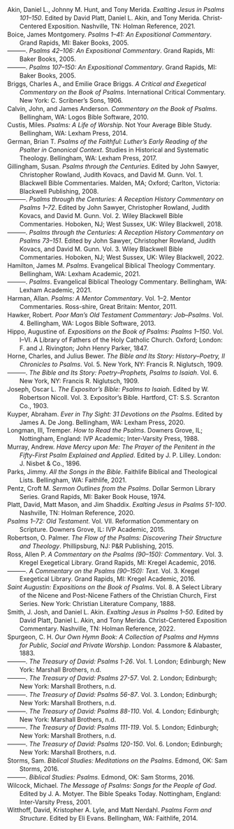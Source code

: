 <div class="csl-bib-body" style="line-height: 1.35; margin-left: 2em; text-indent:-2em;">
  <div class="csl-entry">Akin, Daniel L., Johnny M. Hunt, and Tony Merida. <i>Exalting Jesus in Psalms 101–150</i>. Edited by David Platt, Daniel L. Akin, and Tony Merida. Christ-Centered Exposition. Nashville, TN: Holman Reference, 2021.</div>
  <span class="Z3988" title="url_ver=Z39.88-2004&amp;ctx_ver=Z39.88-2004&amp;rfr_id=info%3Asid%2Fzotero.org%3A2&amp;rft_val_fmt=info%3Aofi%2Ffmt%3Akev%3Amtx%3Abook&amp;rft.genre=book&amp;rft.btitle=Exalting%20Jesus%20in%20Psalms%20101%E2%80%93150&amp;rft.place=Nashville%2C%20TN&amp;rft.publisher=Holman%20Reference&amp;rft.series=Christ-Centered%20Exposition&amp;rft.aufirst=Daniel%20L.&amp;rft.aulast=Akin&amp;rft.au=Daniel%20L.%20Akin&amp;rft.au=Johnny%20M.%20Hunt&amp;rft.au=Tony%20Merida&amp;rft.au=David%20Platt&amp;rft.au=Daniel%20L.%20Akin&amp;rft.au=Tony%20Merida&amp;rft.date=2021"></span>
  <div class="csl-entry">Boice, James Montgomery. <i>Psalms 1–41: An Expositional Commentary</i>. Grand Rapids, MI: Baker Books, 2005.</div>
  <span class="Z3988" title="url_ver=Z39.88-2004&amp;ctx_ver=Z39.88-2004&amp;rfr_id=info%3Asid%2Fzotero.org%3A2&amp;rft_val_fmt=info%3Aofi%2Ffmt%3Akev%3Amtx%3Abook&amp;rft.genre=book&amp;rft.btitle=Psalms%201%E2%80%9341%3A%20An%20Expositional%20Commentary&amp;rft.place=Grand%20Rapids%2C%20MI&amp;rft.publisher=Baker%20Books&amp;rft.aufirst=James%20Montgomery&amp;rft.aulast=Boice&amp;rft.au=James%20Montgomery%20Boice&amp;rft.date=2005"></span>
  <div class="csl-entry">———. <i>Psalms 42–106: An Expositional Commentary</i>. Grand Rapids, MI: Baker Books, 2005.</div>
  <span class="Z3988" title="url_ver=Z39.88-2004&amp;ctx_ver=Z39.88-2004&amp;rfr_id=info%3Asid%2Fzotero.org%3A2&amp;rft_val_fmt=info%3Aofi%2Ffmt%3Akev%3Amtx%3Abook&amp;rft.genre=book&amp;rft.btitle=Psalms%2042%E2%80%93106%3A%20An%20Expositional%20Commentary&amp;rft.place=Grand%20Rapids%2C%20MI&amp;rft.publisher=Baker%20Books&amp;rft.aufirst=James%20Montgomery&amp;rft.aulast=Boice&amp;rft.au=James%20Montgomery%20Boice&amp;rft.date=2005"></span>
  <div class="csl-entry">———. <i>Psalms 107–150: An Expositional Commentary</i>. Grand Rapids, MI: Baker Books, 2005.</div>
  <span class="Z3988" title="url_ver=Z39.88-2004&amp;ctx_ver=Z39.88-2004&amp;rfr_id=info%3Asid%2Fzotero.org%3A2&amp;rft_val_fmt=info%3Aofi%2Ffmt%3Akev%3Amtx%3Abook&amp;rft.genre=book&amp;rft.btitle=Psalms%20107%E2%80%93150%3A%20An%20Expositional%20Commentary&amp;rft.place=Grand%20Rapids%2C%20MI&amp;rft.publisher=Baker%20Books&amp;rft.aufirst=James%20Montgomery&amp;rft.aulast=Boice&amp;rft.au=James%20Montgomery%20Boice&amp;rft.date=2005"></span>
  <div class="csl-entry">Briggs, Charles A., and Emilie Grace Briggs. <i>A Critical and Exegetical Commentary on the Book of Psalms</i>. International Critical Commentary. New York: C. Scribner’s Sons, 1906.</div>
  <span class="Z3988" title="url_ver=Z39.88-2004&amp;ctx_ver=Z39.88-2004&amp;rfr_id=info%3Asid%2Fzotero.org%3A2&amp;rft_val_fmt=info%3Aofi%2Ffmt%3Akev%3Amtx%3Abook&amp;rft.genre=book&amp;rft.btitle=A%20critical%20and%20exegetical%20commentary%20on%20the%20book%20of%20Psalms&amp;rft.place=New%20York&amp;rft.publisher=C.%20Scribner%E2%80%99s%20Sons&amp;rft.series=International%20Critical%20Commentary&amp;rft.aufirst=Charles%20A.&amp;rft.aulast=Briggs&amp;rft.au=Charles%20A.%20Briggs&amp;rft.au=Emilie%20Grace%20Briggs&amp;rft.date=1906"></span>
  <div class="csl-entry">Calvin, John, and James Anderson. <i>Commentary on the Book of Psalms</i>. Bellingham, WA: Logos Bible Software, 2010.</div>
  <span class="Z3988" title="url_ver=Z39.88-2004&amp;ctx_ver=Z39.88-2004&amp;rfr_id=info%3Asid%2Fzotero.org%3A2&amp;rft_val_fmt=info%3Aofi%2Ffmt%3Akev%3Amtx%3Abook&amp;rft.genre=book&amp;rft.btitle=Commentary%20on%20the%20Book%20of%20Psalms&amp;rft.place=Bellingham%2C%20WA&amp;rft.publisher=Logos%20Bible%20Software&amp;rft.aufirst=John&amp;rft.aulast=Calvin&amp;rft.au=John%20Calvin&amp;rft.au=James%20Anderson&amp;rft.date=2010"></span>
  <div class="csl-entry">Custis, Miles. <i>Psalms: A Life of Worship</i>. Not Your Average Bible Study. Bellingham, WA: Lexham Press, 2014.</div>
  <span class="Z3988" title="url_ver=Z39.88-2004&amp;ctx_ver=Z39.88-2004&amp;rfr_id=info%3Asid%2Fzotero.org%3A2&amp;rft_val_fmt=info%3Aofi%2Ffmt%3Akev%3Amtx%3Abook&amp;rft.genre=book&amp;rft.btitle=Psalms%3A%20A%20Life%20of%20Worship&amp;rft.place=Bellingham%2C%20WA&amp;rft.publisher=Lexham%20Press&amp;rft.series=Not%20Your%20Average%20Bible%20Study&amp;rft.aufirst=Miles&amp;rft.aulast=Custis&amp;rft.au=Miles%20Custis&amp;rft.date=2014"></span>
  <div class="csl-entry">German, Brian T. <i>Psalms of the Faithful: Luther’s Early Reading of the Psalter in Canonical Context</i>. Studies in Historical and Systematic Theology. Bellingham, WA: Lexham Press, 2017.</div>
  <span class="Z3988" title="url_ver=Z39.88-2004&amp;ctx_ver=Z39.88-2004&amp;rfr_id=info%3Asid%2Fzotero.org%3A2&amp;rft_val_fmt=info%3Aofi%2Ffmt%3Akev%3Amtx%3Abook&amp;rft.genre=book&amp;rft.btitle=Psalms%20of%20the%20Faithful%3A%20Luther%E2%80%99s%20Early%20Reading%20of%20the%20Psalter%20in%20Canonical%20Context&amp;rft.place=Bellingham%2C%20WA&amp;rft.publisher=Lexham%20Press&amp;rft.series=Studies%20in%20Historical%20and%20Systematic%20Theology&amp;rft.aufirst=Brian%20T.&amp;rft.aulast=German&amp;rft.au=Brian%20T.%20German&amp;rft.date=2017"></span>
  <div class="csl-entry">Gillingham, Susan. <i>Psalms through the Centuries</i>. Edited by John Sawyer, Christopher Rowland, Judith Kovacs, and David M. Gunn. Vol. 1. Blackwell Bible Commentaries. Malden, MA; Oxford; Carlton, Victoria: Blackwell Publishing, 2008.</div>
  <span class="Z3988" title="url_ver=Z39.88-2004&amp;ctx_ver=Z39.88-2004&amp;rfr_id=info%3Asid%2Fzotero.org%3A2&amp;rft_val_fmt=info%3Aofi%2Ffmt%3Akev%3Amtx%3Abook&amp;rft.genre=book&amp;rft.btitle=Psalms%20through%20the%20Centuries&amp;rft.place=Malden%2C%20MA%3B%20Oxford%3B%20Carlton%2C%20Victoria&amp;rft.publisher=Blackwell%20Publishing&amp;rft.series=Blackwell%20Bible%20Commentaries&amp;rft.aufirst=Susan&amp;rft.aulast=Gillingham&amp;rft.au=Susan%20Gillingham&amp;rft.au=John%20Sawyer&amp;rft.au=Christopher%20Rowland&amp;rft.au=Judith%20Kovacs&amp;rft.au=David%20M.%20Gunn&amp;rft.date=2008"></span>
  <div class="csl-entry">———. <i>Psalms through the Centuries: A Reception History Commentary on Psalms 1–72</i>. Edited by John Sawyer, Christopher Rowland, Judith Kovacs, and David M. Gunn. Vol. 2. Wiley Blackwell Bible Commentaries. Hoboken, NJ; West Sussex, UK: Wiley Blackwell, 2018.</div>
  <span class="Z3988" title="url_ver=Z39.88-2004&amp;ctx_ver=Z39.88-2004&amp;rfr_id=info%3Asid%2Fzotero.org%3A2&amp;rft_val_fmt=info%3Aofi%2Ffmt%3Akev%3Amtx%3Abook&amp;rft.genre=book&amp;rft.btitle=Psalms%20through%20the%20Centuries%3A%20A%20Reception%20History%20Commentary%20on%20Psalms%201%E2%80%9372&amp;rft.place=Hoboken%2C%20NJ%3B%20West%20Sussex%2C%20UK&amp;rft.publisher=Wiley%20Blackwell&amp;rft.series=Wiley%20Blackwell%20Bible%20Commentaries&amp;rft.aufirst=Susan&amp;rft.aulast=Gillingham&amp;rft.au=Susan%20Gillingham&amp;rft.au=John%20Sawyer&amp;rft.au=Christopher%20Rowland&amp;rft.au=Judith%20Kovacs&amp;rft.au=David%20M.%20Gunn&amp;rft.date=2018"></span>
  <div class="csl-entry">———. <i>Psalms through the Centuries: A Reception History Commentary on Psalms 73–151</i>. Edited by John Sawyer, Christopher Rowland, Judith Kovacs, and David M. Gunn. Vol. 3. Wiley Blackwell Bible Commentaries. Hoboken, NJ; West Sussex, UK: Wiley Blackwell, 2022.</div>
  <span class="Z3988" title="url_ver=Z39.88-2004&amp;ctx_ver=Z39.88-2004&amp;rfr_id=info%3Asid%2Fzotero.org%3A2&amp;rft_val_fmt=info%3Aofi%2Ffmt%3Akev%3Amtx%3Abook&amp;rft.genre=book&amp;rft.btitle=Psalms%20through%20the%20Centuries%3A%20A%20Reception%20History%20Commentary%20on%20Psalms%2073%E2%80%93151&amp;rft.place=Hoboken%2C%20NJ%3B%20West%20Sussex%2C%20UK&amp;rft.publisher=Wiley%20Blackwell&amp;rft.series=Wiley%20Blackwell%20Bible%20Commentaries&amp;rft.aufirst=Susan&amp;rft.aulast=Gillingham&amp;rft.au=Susan%20Gillingham&amp;rft.au=John%20Sawyer&amp;rft.au=Christopher%20Rowland&amp;rft.au=Judith%20Kovacs&amp;rft.au=David%20M.%20Gunn&amp;rft.date=2022"></span>
  <div class="csl-entry">Hamilton, James M. <i>Psalms</i>. Evangelical Biblical Theology Commentary. Bellingham, WA: Lexham Academic, 2021.</div>
  <span class="Z3988" title="url_ver=Z39.88-2004&amp;ctx_ver=Z39.88-2004&amp;rfr_id=info%3Asid%2Fzotero.org%3A2&amp;rft_id=urn%3Aisbn%3A978-1-68359-569-4%20978-1-68359-570-0%20978-1-68359-564-9&amp;rft_val_fmt=info%3Aofi%2Ffmt%3Akev%3Amtx%3Abook&amp;rft.genre=book&amp;rft.btitle=Psalms&amp;rft.place=Bellingham%2C%20WA&amp;rft.publisher=Lexham%20Academic&amp;rft.series=Evangelical%20biblical%20theology%20commentary&amp;rft.aufirst=James%20M.&amp;rft.aulast=Hamilton&amp;rft.au=James%20M.%20Hamilton&amp;rft.date=2021&amp;rft.tpages=2&amp;rft.isbn=978-1-68359-569-4%20978-1-68359-570-0%20978-1-68359-564-9&amp;rft.language=eng"></span>
  <div class="csl-entry">———. <i>Psalms</i>. Evangelical Biblical Theology Commentary. Bellingham, WA: Lexham Academic, 2021.</div>
  <span class="Z3988" title="url_ver=Z39.88-2004&amp;ctx_ver=Z39.88-2004&amp;rfr_id=info%3Asid%2Fzotero.org%3A2&amp;rft_id=urn%3Aisbn%3A978-1-68359-570-0%20978-1-68359-569-4%20978-1-68359-564-9&amp;rft_val_fmt=info%3Aofi%2Ffmt%3Akev%3Amtx%3Abook&amp;rft.genre=book&amp;rft.btitle=Psalms&amp;rft.place=Bellingham%2C%20WA&amp;rft.publisher=Lexham%20Academic&amp;rft.series=Evangelical%20biblical%20theology%20commentary&amp;rft.aufirst=James%20M.&amp;rft.aulast=Hamilton&amp;rft.au=James%20M.%20Hamilton&amp;rft.date=2021&amp;rft.tpages=2&amp;rft.isbn=978-1-68359-570-0%20978-1-68359-569-4%20978-1-68359-564-9&amp;rft.language=eng"></span>
  <div class="csl-entry">Harman, Allan. <i>Psalms: A Mentor Commentary</i>. Vol. 1–2. Mentor Commentaries. Ross-shire, Great Britain: Mentor, 2011.</div>
  <span class="Z3988" title="url_ver=Z39.88-2004&amp;ctx_ver=Z39.88-2004&amp;rfr_id=info%3Asid%2Fzotero.org%3A2&amp;rft_val_fmt=info%3Aofi%2Ffmt%3Akev%3Amtx%3Abook&amp;rft.genre=book&amp;rft.btitle=Psalms%3A%20A%20Mentor%20Commentary&amp;rft.place=Ross-shire%2C%20Great%20Britain&amp;rft.publisher=Mentor&amp;rft.series=Mentor%20Commentaries&amp;rft.aufirst=Allan&amp;rft.aulast=Harman&amp;rft.au=Allan%20Harman&amp;rft.date=2011"></span>
  <div class="csl-entry">Hawker, Robert. <i>Poor Man’s Old Testament Commentary: Job–Psalms</i>. Vol. 4. Bellingham, WA: Logos Bible Software, 2013.</div>
  <span class="Z3988" title="url_ver=Z39.88-2004&amp;ctx_ver=Z39.88-2004&amp;rfr_id=info%3Asid%2Fzotero.org%3A2&amp;rft_val_fmt=info%3Aofi%2Ffmt%3Akev%3Amtx%3Abook&amp;rft.genre=book&amp;rft.btitle=Poor%20Man%E2%80%99s%20Old%20Testament%20Commentary%3A%20Job%E2%80%93Psalms&amp;rft.place=Bellingham%2C%20WA&amp;rft.publisher=Logos%20Bible%20Software&amp;rft.aufirst=Robert&amp;rft.aulast=Hawker&amp;rft.au=Robert%20Hawker&amp;rft.date=2013"></span>
  <div class="csl-entry">Hippo, Augustine of. <i>Expositions on the Book of Psalms: Psalms 1–150</i>. Vol. I–VI. A Library of Fathers of the Holy Catholic Church. Oxford; London: F. and J. Rivington; John Henry Parker, 1847.</div>
  <span class="Z3988" title="url_ver=Z39.88-2004&amp;ctx_ver=Z39.88-2004&amp;rfr_id=info%3Asid%2Fzotero.org%3A2&amp;rft_val_fmt=info%3Aofi%2Ffmt%3Akev%3Amtx%3Abook&amp;rft.genre=book&amp;rft.btitle=Expositions%20on%20the%20Book%20of%20Psalms%3A%20Psalms%201%E2%80%93150&amp;rft.place=Oxford%3B%20London&amp;rft.publisher=F.%20and%20J.%20Rivington%3B%20John%20Henry%20Parker&amp;rft.series=A%20Library%20of%20Fathers%20of%20the%20Holy%20Catholic%20Church&amp;rft.aufirst=Augustine%20of&amp;rft.aulast=Hippo&amp;rft.au=Augustine%20of%20Hippo&amp;rft.date=1847"></span>
  <div class="csl-entry">Horne, Charles, and Julius Bewer. <i>The Bible and Its Story: History–Poetry, II Chronicles to Psalms</i>. Vol. 5. New York, NY: Francis R. Niglutsch, 1909.</div>
  <span class="Z3988" title="url_ver=Z39.88-2004&amp;ctx_ver=Z39.88-2004&amp;rfr_id=info%3Asid%2Fzotero.org%3A2&amp;rft_val_fmt=info%3Aofi%2Ffmt%3Akev%3Amtx%3Abook&amp;rft.genre=book&amp;rft.btitle=The%20Bible%20and%20its%20Story%3A%20History%E2%80%93Poetry%2C%20II%20Chronicles%20to%20Psalms&amp;rft.place=New%20York%2C%20NY&amp;rft.publisher=Francis%20R.%20Niglutsch&amp;rft.aufirst=Charles&amp;rft.aulast=Horne&amp;rft.au=Charles%20Horne&amp;rft.au=Julius%20Bewer&amp;rft.date=1909"></span>
  <div class="csl-entry">———. <i>The Bible and Its Story: Poetry–Prophets, Psalms to Isaiah</i>. Vol. 6. New York, NY: Francis R. Niglutsch, 1909.</div>
  <span class="Z3988" title="url_ver=Z39.88-2004&amp;ctx_ver=Z39.88-2004&amp;rfr_id=info%3Asid%2Fzotero.org%3A2&amp;rft_val_fmt=info%3Aofi%2Ffmt%3Akev%3Amtx%3Abook&amp;rft.genre=book&amp;rft.btitle=The%20Bible%20and%20its%20Story%3A%20Poetry%E2%80%93Prophets%2C%20Psalms%20to%20Isaiah&amp;rft.place=New%20York%2C%20NY&amp;rft.publisher=Francis%20R.%20Niglutsch&amp;rft.aufirst=Charles&amp;rft.aulast=Horne&amp;rft.au=Charles%20Horne&amp;rft.au=Julius%20Bewer&amp;rft.date=1909"></span>
  <div class="csl-entry">Joseph, Oscar L. <i>The Expositor’s Bible: Psalms to Isaiah</i>. Edited by W. Robertson Nicoll. Vol. 3. Expositor’s Bible. Hartford, CT: S.S. Scranton Co., 1903.</div>
  <span class="Z3988" title="url_ver=Z39.88-2004&amp;ctx_ver=Z39.88-2004&amp;rfr_id=info%3Asid%2Fzotero.org%3A2&amp;rft_val_fmt=info%3Aofi%2Ffmt%3Akev%3Amtx%3Abook&amp;rft.genre=book&amp;rft.btitle=The%20Expositor%E2%80%99s%20Bible%3A%20Psalms%20to%20Isaiah&amp;rft.place=Hartford%2C%20CT&amp;rft.publisher=S.S.%20Scranton%20Co.&amp;rft.series=Expositor%E2%80%99s%20Bible&amp;rft.aufirst=Oscar%20L.&amp;rft.aulast=Joseph&amp;rft.au=Oscar%20L.%20Joseph&amp;rft.au=W.%20Robertson%20Nicoll&amp;rft.date=1903"></span>
  <div class="csl-entry">Kuyper, Abraham. <i>Ever in Thy Sight: 31 Devotions on the Psalms</i>. Edited by James A. De Jong. Bellingham, WA: Lexham Press, 2020.</div>
  <span class="Z3988" title="url_ver=Z39.88-2004&amp;ctx_ver=Z39.88-2004&amp;rfr_id=info%3Asid%2Fzotero.org%3A2&amp;rft_val_fmt=info%3Aofi%2Ffmt%3Akev%3Amtx%3Abook&amp;rft.genre=book&amp;rft.btitle=Ever%20in%20Thy%20Sight%3A%2031%20Devotions%20on%20the%20Psalms&amp;rft.place=Bellingham%2C%20WA&amp;rft.publisher=Lexham%20Press&amp;rft.aufirst=Abraham&amp;rft.aulast=Kuyper&amp;rft.au=Abraham%20Kuyper&amp;rft.au=James%20A.%20De%20Jong&amp;rft.date=2020"></span>
  <div class="csl-entry">Longman, III, Tremper. <i>How to Read the Psalms</i>. Downers Grove, IL; Nottingham, England: IVP Academic; Inter-Varsity Press, 1988.</div>
  <span class="Z3988" title="url_ver=Z39.88-2004&amp;ctx_ver=Z39.88-2004&amp;rfr_id=info%3Asid%2Fzotero.org%3A2&amp;rft_val_fmt=info%3Aofi%2Ffmt%3Akev%3Amtx%3Abook&amp;rft.genre=book&amp;rft.btitle=How%20to%20Read%20the%20Psalms&amp;rft.place=Downers%20Grove%2C%20IL%3B%20Nottingham%2C%20England&amp;rft.publisher=IVP%20Academic%3B%20Inter-Varsity%20Press&amp;rft.aufirst=III%2C%20Tremper&amp;rft.aulast=Longman&amp;rft.au=III%2C%20Tremper%20Longman&amp;rft.date=1988"></span>
  <div class="csl-entry">Murray, Andrew. <i>Have Mercy upon Me: The Prayer of the Penitent in the Fifty-First Psalm Explained and Applied</i>. Edited by J. P. Lilley. London: J. Nisbet &amp; Co., 1896.</div>
  <span class="Z3988" title="url_ver=Z39.88-2004&amp;ctx_ver=Z39.88-2004&amp;rfr_id=info%3Asid%2Fzotero.org%3A2&amp;rft_val_fmt=info%3Aofi%2Ffmt%3Akev%3Amtx%3Abook&amp;rft.genre=book&amp;rft.btitle=Have%20Mercy%20upon%20Me%3A%20The%20Prayer%20of%20the%20Penitent%20in%20the%20Fifty-First%20Psalm%20Explained%20and%20Applied&amp;rft.place=London&amp;rft.publisher=J.%20Nisbet%20%26%20Co.&amp;rft.aufirst=Andrew&amp;rft.aulast=Murray&amp;rft.au=Andrew%20Murray&amp;rft.au=J.%20P.%20Lilley&amp;rft.date=1896"></span>
  <div class="csl-entry">Parks, Jimmy. <i>All the Songs in the Bible</i>. Faithlife Biblical and Theological Lists. Bellingham, WA: Faithlife, 2021.</div>
  <span class="Z3988" title="url_ver=Z39.88-2004&amp;ctx_ver=Z39.88-2004&amp;rfr_id=info%3Asid%2Fzotero.org%3A2&amp;rft_val_fmt=info%3Aofi%2Ffmt%3Akev%3Amtx%3Abook&amp;rft.genre=book&amp;rft.btitle=All%20the%20Songs%20in%20the%20Bible&amp;rft.place=Bellingham%2C%20WA&amp;rft.publisher=Faithlife&amp;rft.series=Faithlife%20Biblical%20and%20Theological%20Lists&amp;rft.aufirst=Jimmy&amp;rft.aulast=Parks&amp;rft.au=Jimmy%20Parks&amp;rft.date=2021"></span>
  <div class="csl-entry">Pentz, Croft M. <i>Sermon Outlines from the Psalms</i>. Dollar Sermon Library Series. Grand Rapids, MI: Baker Book House, 1974.</div>
  <span class="Z3988" title="url_ver=Z39.88-2004&amp;ctx_ver=Z39.88-2004&amp;rfr_id=info%3Asid%2Fzotero.org%3A2&amp;rft_val_fmt=info%3Aofi%2Ffmt%3Akev%3Amtx%3Abook&amp;rft.genre=book&amp;rft.btitle=Sermon%20Outlines%20from%20the%20Psalms&amp;rft.place=Grand%20Rapids%2C%20MI&amp;rft.publisher=Baker%20Book%20House&amp;rft.series=Dollar%20Sermon%20Library%20Series&amp;rft.aufirst=Croft%20M.&amp;rft.aulast=Pentz&amp;rft.au=Croft%20M.%20Pentz&amp;rft.date=1974"></span>
  <div class="csl-entry">Platt, David, Matt Mason, and Jim Shaddix. <i>Exalting Jesus in Psalms 51-100</i>. Nashville, TN: Holman Reference, 2020.</div>
  <span class="Z3988" title="url_ver=Z39.88-2004&amp;ctx_ver=Z39.88-2004&amp;rfr_id=info%3Asid%2Fzotero.org%3A2&amp;rft_val_fmt=info%3Aofi%2Ffmt%3Akev%3Amtx%3Abook&amp;rft.genre=book&amp;rft.btitle=Exalting%20Jesus%20in%20Psalms%2051-100&amp;rft.place=Nashville%2C%20TN&amp;rft.publisher=Holman%20Reference&amp;rft.aufirst=David&amp;rft.aulast=Platt&amp;rft.au=David%20Platt&amp;rft.au=Matt%20Mason&amp;rft.au=Jim%20Shaddix&amp;rft.date=2020"></span>
  <div class="csl-entry"><i>Psalms 1–72: Old Testament</i>. Vol. VII. Reformation Commentary on Scripture. Downers Grove, IL: IVP Academic, 2015.</div>
  <span class="Z3988" title="url_ver=Z39.88-2004&amp;ctx_ver=Z39.88-2004&amp;rfr_id=info%3Asid%2Fzotero.org%3A2&amp;rft_val_fmt=info%3Aofi%2Ffmt%3Akev%3Amtx%3Abook&amp;rft.genre=book&amp;rft.btitle=Psalms%201%E2%80%9372%3A%20Old%20Testament&amp;rft.place=Downers%20Grove%2C%20IL&amp;rft.publisher=IVP%20Academic&amp;rft.series=Reformation%20Commentary%20on%20Scripture&amp;rft.date=2015"></span>
  <div class="csl-entry">Robertson, O. Palmer. <i>The Flow of the Psalms: Discovering Their Structure and Theology</i>. Phillipsburg, NJ: P&amp;R Publishing, 2015.</div>
  <span class="Z3988" title="url_ver=Z39.88-2004&amp;ctx_ver=Z39.88-2004&amp;rfr_id=info%3Asid%2Fzotero.org%3A2&amp;rft_val_fmt=info%3Aofi%2Ffmt%3Akev%3Amtx%3Abook&amp;rft.genre=book&amp;rft.btitle=The%20Flow%20of%20the%20Psalms%3A%20Discovering%20Their%20Structure%20and%20Theology&amp;rft.place=Phillipsburg%2C%20NJ&amp;rft.publisher=P%26R%20Publishing&amp;rft.aufirst=O.%20Palmer&amp;rft.aulast=Robertson&amp;rft.au=O.%20Palmer%20Robertson&amp;rft.date=2015"></span>
  <div class="csl-entry">Ross, Allen P. <i>A Commentary on the Psalms (90–150): Commentary</i>. Vol. 3. Kregel Exegetical Library. Grand Rapids, MI: Kregel Academic, 2016.</div>
  <span class="Z3988" title="url_ver=Z39.88-2004&amp;ctx_ver=Z39.88-2004&amp;rfr_id=info%3Asid%2Fzotero.org%3A2&amp;rft_val_fmt=info%3Aofi%2Ffmt%3Akev%3Amtx%3Abook&amp;rft.genre=book&amp;rft.btitle=A%20Commentary%20on%20the%20Psalms%20(90%E2%80%93150)%3A%20Commentary&amp;rft.place=Grand%20Rapids%2C%20MI&amp;rft.publisher=Kregel%20Academic&amp;rft.series=Kregel%20Exegetical%20Library&amp;rft.aufirst=Allen%20P.&amp;rft.aulast=Ross&amp;rft.au=Allen%20P.%20Ross&amp;rft.date=2016"></span>
  <div class="csl-entry">———. <i>A Commentary on the Psalms (90–150): Text</i>. Vol. 3. Kregel Exegetical Library. Grand Rapids, MI: Kregel Academic, 2016.</div>
  <span class="Z3988" title="url_ver=Z39.88-2004&amp;ctx_ver=Z39.88-2004&amp;rfr_id=info%3Asid%2Fzotero.org%3A2&amp;rft_val_fmt=info%3Aofi%2Ffmt%3Akev%3Amtx%3Abook&amp;rft.genre=book&amp;rft.btitle=A%20Commentary%20on%20the%20Psalms%20(90%E2%80%93150)%3A%20Text&amp;rft.place=Grand%20Rapids%2C%20MI&amp;rft.publisher=Kregel%20Academic&amp;rft.series=Kregel%20Exegetical%20Library&amp;rft.aufirst=Allen%20P.&amp;rft.aulast=Ross&amp;rft.au=Allen%20P.%20Ross&amp;rft.date=2016"></span>
  <div class="csl-entry"><i>Saint Augustin: Expositions on the Book of Psalms</i>. Vol. 8. A Select Library of the Nicene and Post-Nicene Fathers of the Christian Church, First Series. New York: Christian Literature Company, 1888.</div>
  <span class="Z3988" title="url_ver=Z39.88-2004&amp;ctx_ver=Z39.88-2004&amp;rfr_id=info%3Asid%2Fzotero.org%3A2&amp;rft_val_fmt=info%3Aofi%2Ffmt%3Akev%3Amtx%3Abook&amp;rft.genre=book&amp;rft.btitle=Saint%20Augustin%3A%20Expositions%20on%20the%20Book%20of%20Psalms&amp;rft.place=New%20York&amp;rft.publisher=Christian%20Literature%20Company&amp;rft.series=A%20Select%20Library%20of%20the%20Nicene%20and%20Post-Nicene%20Fathers%20of%20the%20Christian%20Church%2C%20First%20Series&amp;rft.date=1888"></span>
  <div class="csl-entry">Smith, J. Josh, and Daniel L. Akin. <i>Exalting Jesus in Psalms 1–50</i>. Edited by David Platt, Daniel L. Akin, and Tony Merida. Christ-Centered Exposition Commentary. Nashville, TN: Holman Reference, 2022.</div>
  <span class="Z3988" title="url_ver=Z39.88-2004&amp;ctx_ver=Z39.88-2004&amp;rfr_id=info%3Asid%2Fzotero.org%3A2&amp;rft_val_fmt=info%3Aofi%2Ffmt%3Akev%3Amtx%3Abook&amp;rft.genre=book&amp;rft.btitle=Exalting%20Jesus%20in%20Psalms%201%E2%80%9350&amp;rft.place=Nashville%2C%20TN&amp;rft.publisher=Holman%20Reference&amp;rft.series=Christ-Centered%20Exposition%20Commentary&amp;rft.aufirst=J.%20Josh&amp;rft.aulast=Smith&amp;rft.au=J.%20Josh%20Smith&amp;rft.au=Daniel%20L.%20Akin&amp;rft.au=David%20Platt&amp;rft.au=Daniel%20L.%20Akin&amp;rft.au=Tony%20Merida&amp;rft.date=2022"></span>
  <div class="csl-entry">Spurgeon, C. H. <i>Our Own Hymn Book: A Collection of Psalms and Hymns for Public, Social and Private Worship</i>. London: Passmore &amp; Alabaster, 1883.</div>
  <span class="Z3988" title="url_ver=Z39.88-2004&amp;ctx_ver=Z39.88-2004&amp;rfr_id=info%3Asid%2Fzotero.org%3A2&amp;rft_val_fmt=info%3Aofi%2Ffmt%3Akev%3Amtx%3Abook&amp;rft.genre=book&amp;rft.btitle=Our%20Own%20Hymn%20Book%3A%20A%20Collection%20of%20Psalms%20and%20Hymns%20for%20Public%2C%20Social%20and%20Private%20Worship&amp;rft.place=London&amp;rft.publisher=Passmore%20%26%20Alabaster&amp;rft.aufirst=C.%20H.&amp;rft.aulast=Spurgeon&amp;rft.au=C.%20H.%20Spurgeon&amp;rft.date=1883"></span>
  <div class="csl-entry">———. <i>The Treasury of David: Psalms 1-26</i>. Vol. 1. London; Edinburgh; New York: Marshall Brothers, n.d.</div>
  <span class="Z3988" title="url_ver=Z39.88-2004&amp;ctx_ver=Z39.88-2004&amp;rfr_id=info%3Asid%2Fzotero.org%3A2&amp;rft_val_fmt=info%3Aofi%2Ffmt%3Akev%3Amtx%3Abook&amp;rft.genre=book&amp;rft.btitle=The%20treasury%20of%20David%3A%20Psalms%201-26&amp;rft.place=London%3B%20Edinburgh%3B%20New%20York&amp;rft.publisher=Marshall%20Brothers&amp;rft.aufirst=C.%20H.&amp;rft.aulast=Spurgeon&amp;rft.au=C.%20H.%20Spurgeon"></span>
  <div class="csl-entry">———. <i>The Treasury of David: Psalms 27-57</i>. Vol. 2. London; Edinburgh; New York: Marshall Brothers, n.d.</div>
  <span class="Z3988" title="url_ver=Z39.88-2004&amp;ctx_ver=Z39.88-2004&amp;rfr_id=info%3Asid%2Fzotero.org%3A2&amp;rft_val_fmt=info%3Aofi%2Ffmt%3Akev%3Amtx%3Abook&amp;rft.genre=book&amp;rft.btitle=The%20treasury%20of%20David%3A%20Psalms%2027-57&amp;rft.place=London%3B%20Edinburgh%3B%20New%20York&amp;rft.publisher=Marshall%20Brothers&amp;rft.aufirst=C.%20H.&amp;rft.aulast=Spurgeon&amp;rft.au=C.%20H.%20Spurgeon"></span>
  <div class="csl-entry">———. <i>The Treasury of David: Psalms 56-87</i>. Vol. 3. London; Edinburgh; New York: Marshall Brothers, n.d.</div>
  <span class="Z3988" title="url_ver=Z39.88-2004&amp;ctx_ver=Z39.88-2004&amp;rfr_id=info%3Asid%2Fzotero.org%3A2&amp;rft_val_fmt=info%3Aofi%2Ffmt%3Akev%3Amtx%3Abook&amp;rft.genre=book&amp;rft.btitle=The%20treasury%20of%20David%3A%20Psalms%2056-87&amp;rft.place=London%3B%20Edinburgh%3B%20New%20York&amp;rft.publisher=Marshall%20Brothers&amp;rft.aufirst=C.%20H.&amp;rft.aulast=Spurgeon&amp;rft.au=C.%20H.%20Spurgeon"></span>
  <div class="csl-entry">———. <i>The Treasury of David: Psalms 88-110</i>. Vol. 4. London; Edinburgh; New York: Marshall Brothers, n.d.</div>
  <span class="Z3988" title="url_ver=Z39.88-2004&amp;ctx_ver=Z39.88-2004&amp;rfr_id=info%3Asid%2Fzotero.org%3A2&amp;rft_val_fmt=info%3Aofi%2Ffmt%3Akev%3Amtx%3Abook&amp;rft.genre=book&amp;rft.btitle=The%20treasury%20of%20David%3A%20Psalms%2088-110&amp;rft.place=London%3B%20Edinburgh%3B%20New%20York&amp;rft.publisher=Marshall%20Brothers&amp;rft.aufirst=C.%20H.&amp;rft.aulast=Spurgeon&amp;rft.au=C.%20H.%20Spurgeon"></span>
  <div class="csl-entry">———. <i>The Treasury of David: Psalms 111-119</i>. Vol. 5. London; Edinburgh; New York: Marshall Brothers, n.d.</div>
  <span class="Z3988" title="url_ver=Z39.88-2004&amp;ctx_ver=Z39.88-2004&amp;rfr_id=info%3Asid%2Fzotero.org%3A2&amp;rft_val_fmt=info%3Aofi%2Ffmt%3Akev%3Amtx%3Abook&amp;rft.genre=book&amp;rft.btitle=The%20treasury%20of%20David%3A%20Psalms%20111-119&amp;rft.place=London%3B%20Edinburgh%3B%20New%20York&amp;rft.publisher=Marshall%20Brothers&amp;rft.aufirst=C.%20H.&amp;rft.aulast=Spurgeon&amp;rft.au=C.%20H.%20Spurgeon"></span>
  <div class="csl-entry">———. <i>The Treasury of David: Psalms 120-150</i>. Vol. 6. London; Edinburgh; New York: Marshall Brothers, n.d.</div>
  <span class="Z3988" title="url_ver=Z39.88-2004&amp;ctx_ver=Z39.88-2004&amp;rfr_id=info%3Asid%2Fzotero.org%3A2&amp;rft_val_fmt=info%3Aofi%2Ffmt%3Akev%3Amtx%3Abook&amp;rft.genre=book&amp;rft.btitle=The%20treasury%20of%20David%3A%20Psalms%20120-150&amp;rft.place=London%3B%20Edinburgh%3B%20New%20York&amp;rft.publisher=Marshall%20Brothers&amp;rft.aufirst=C.%20H.&amp;rft.aulast=Spurgeon&amp;rft.au=C.%20H.%20Spurgeon"></span>
  <div class="csl-entry">Storms, Sam. <i>Biblical Studies: Meditations on the Psalms</i>. Edmond, OK: Sam Storms, 2016.</div>
  <span class="Z3988" title="url_ver=Z39.88-2004&amp;ctx_ver=Z39.88-2004&amp;rfr_id=info%3Asid%2Fzotero.org%3A2&amp;rft_val_fmt=info%3Aofi%2Ffmt%3Akev%3Amtx%3Abook&amp;rft.genre=book&amp;rft.btitle=Biblical%20Studies%3A%20Meditations%20on%20the%20Psalms&amp;rft.place=Edmond%2C%20OK&amp;rft.publisher=Sam%20Storms&amp;rft.aufirst=Sam&amp;rft.aulast=Storms&amp;rft.au=Sam%20Storms&amp;rft.date=2016"></span>
  <div class="csl-entry">———. <i>Biblical Studies: Psalms</i>. Edmond, OK: Sam Storms, 2016.</div>
  <span class="Z3988" title="url_ver=Z39.88-2004&amp;ctx_ver=Z39.88-2004&amp;rfr_id=info%3Asid%2Fzotero.org%3A2&amp;rft_val_fmt=info%3Aofi%2Ffmt%3Akev%3Amtx%3Abook&amp;rft.genre=book&amp;rft.btitle=Biblical%20Studies%3A%20Psalms&amp;rft.place=Edmond%2C%20OK&amp;rft.publisher=Sam%20Storms&amp;rft.aufirst=Sam&amp;rft.aulast=Storms&amp;rft.au=Sam%20Storms&amp;rft.date=2016"></span>
  <div class="csl-entry">Wilcock, Michael. <i>The Message of Psalms: Songs for the People of God</i>. Edited by J. A. Motyer. The Bible Speaks Today. Nottingham, England: Inter-Varsity Press, 2001.</div>
  <span class="Z3988" title="url_ver=Z39.88-2004&amp;ctx_ver=Z39.88-2004&amp;rfr_id=info%3Asid%2Fzotero.org%3A2&amp;rft_val_fmt=info%3Aofi%2Ffmt%3Akev%3Amtx%3Abook&amp;rft.genre=book&amp;rft.btitle=The%20Message%20of%20Psalms%3A%20Songs%20for%20the%20People%20of%20God&amp;rft.place=Nottingham%2C%20England&amp;rft.publisher=Inter-Varsity%20Press&amp;rft.series=The%20Bible%20Speaks%20Today&amp;rft.aufirst=Michael&amp;rft.aulast=Wilcock&amp;rft.au=Michael%20Wilcock&amp;rft.au=J.%20A.%20Motyer&amp;rft.date=2001"></span>
  <div class="csl-entry">Witthoff, David, Kristopher A. Lyle, and Matt Nerdahl. <i>Psalms Form and Structure</i>. Edited by Eli Evans. Bellingham, WA: Faithlife, 2014.</div>
  <span class="Z3988" title="url_ver=Z39.88-2004&amp;ctx_ver=Z39.88-2004&amp;rfr_id=info%3Asid%2Fzotero.org%3A2&amp;rft_val_fmt=info%3Aofi%2Ffmt%3Akev%3Amtx%3Abook&amp;rft.genre=book&amp;rft.btitle=Psalms%20Form%20and%20Structure&amp;rft.place=Bellingham%2C%20WA&amp;rft.publisher=Faithlife&amp;rft.aufirst=David&amp;rft.aulast=Witthoff&amp;rft.au=David%20Witthoff&amp;rft.au=Kristopher%20A.%20Lyle&amp;rft.au=Matt%20Nerdahl&amp;rft.au=Eli%20Evans&amp;rft.date=2014"></span>
</div>